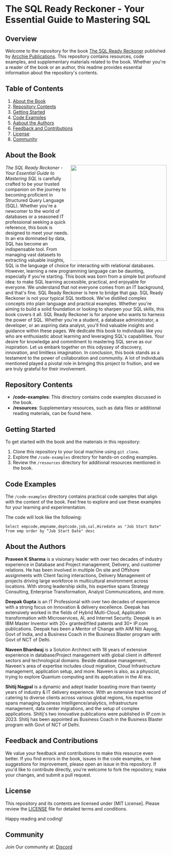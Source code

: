 # The SQL Ready Reckoner - Your Essential Guide to Mastering SQL

## Overview

Welcome to the repository for the book [The SQL Ready Reckoner](https://www.amazon.in/dp/B0CL3F71GD) published by [Arcchie Publications](https://arcchieonline.com). This repository contains resources, code examples, and supplementary materials related to the book. Whether you're a reader of the book or an author, this readme provides essential information about the repository's contents.

## Table of Contents

1. [About the Book](#about-the-book)
2. [Repository Contents](#repository-contents)
3. [Getting Started](#getting-started)
4. [Code Examples](#code-examples)
5. [Aabout the Authors](#about-the-authors)
6. [Feedback and Contributions](#feedback-and-contributions)
7. [License](#license)
8. [Community](#community)

## About the Book
<a href="https://arcchieonline.com/books"><img src="https://m.media-amazon.com/images/I/71CoVef1cpL._SL1500_.jpg" height="300px" align="right"></a>
_The SQL Ready Reckoner - Your Essential Guide to Mastering SQL_ is carefully crafted to be your trusted companion on the journey to becoming proficient in Structured Query Language (SQL). Whether you're a newcomer to the world of databases or a seasoned IT professional seeking a quick reference, this book is designed to meet your needs. In an era dominated by data, SQL has become an indispensable tool. From managing vast datasets to extracting valuable insights, SQL is the language of choice for interacting with relational databases. However, learning a new programming language can be daunting, especially if you're starting.  This book was born from a simple but profound idea: to make SQL learning accessible, practical, and enjoyable for everyone. We understand that not everyone comes from an IT background, and that's fine. SQL Ready Reckoner is here to bridge that gap. SQL Ready Reckoner is not your typical SQL textbook. We've distilled complex concepts into plain language and practical examples. Whether you're aiming to build a solid foundation or looking to sharpen your SQL skills, this book covers it all. SQL Ready Reckoner is for anyone who wants to harness the power of SQL. Whether you're a student, a database administrator, a developer, or an aspiring data analyst, you'll find valuable insights and guidance within these pages. We dedicate this book to individuals like you who are enthusiastic about learning and leveraging SQL's capabilities. Your desire for knowledge and commitment to mastering SQL serve as our inspiration. Let us embark together on this odyssey of discovery, innovation, and limitless imagination. In conclusion, this book stands as a testament to the power of collaboration and community. A lot of individuals mentioned played a pivotal role in bringing this project to fruition, and we are truly grateful for their involvement.



## Repository Contents

- **/code-examples**: This directory contains code examples discussed in the book.
- **/resources**: Supplementary resources, such as data files or additional reading materials, can be found here.
  
## Getting Started

To get started with the book and the materials in this repository:

1. Clone this repository to your local machine using `git clone`.
2. Explore the `/code-examples` directory for hands-on coding examples.
3. Review the `/resources` directory for additional resources mentioned in the book.

## Code Examples

The `/code-examples` directory contains practical code samples that align with the content of the book. Feel free to explore and use these examples for your learning and experimentation.

The code will look like the following:
```
Select empcode,empname,deptcode,job,sal,Hiredate as "Job Start Date" from emp order by “Job Start Date" desc

```

## About the Authors

**Praveen K Sharma** is a visionary leader with over two decades of industry experience in Database and Project management, Delivery, and customer relations. He has been involved in multiple On site and Offshore assignments with Client facing interactions, Delivery Management of projects driving large workforce in multicultural environment across locations. With strong leadership skills, his expertise spans Strategy Consulting, Enterprise Transformation, Analyst Communications, and more.

**Deepak Gupta** is an IT Professional with over two decades of experience with a strong focus on Innovation & delivery excellence. Deepak has extensively worked in the fields of Hybrid Multi-Cloud, Application transformation with Microservices, AI, and Internet Security. Deepak is an IBM Master Inventor with 20+ granted/filed patents and 30+ IP.com publications. Deepak has been a Mentor of Change with AIM Niti Aayog, Govt of India, and a Business Coach in the Business Blaster program with Govt of NCT of Delhi.

**Naveen Bhardwaj** is a Solution Architect with 18 years of extensive experience in database/Project management with global client in different sectors and technological domains. Beside database management, Naveen's area of expertise includes cloud migration, Cloud Infrastructure management, application setup, and more. Naveen is also, as a physicist, trying to explore Quantum computing and its application in the AI era.

**Shitij Nagpal** is a dynamic and adept leader boasting more than twenty years of industry & IT delivery experience. With an extensive track record of catering to diverse clients across various global regions, his expertise spans managing business Intelligence/analytics, infrastructure management, data center migrations, and the setup of complex applications.  Shitij's two innovative publications were published in IP.com in 2023. Shitij has been appointed as Business Coach in the Business Blaster program with Govt of NCT of Delhi.

## Feedback and Contributions

We value your feedback and contributions to make this resource even better. If you find errors in the book, issues in the code examples, or have suggestions for improvement, please open an issue in this repository. If you'd like to contribute directly, you're welcome to fork the repository, make your changes, and submit a pull request.

## License

This repository and its contents are licensed under [MIT License]. Please review the [LICENSE](LICENSE) file for detailed terms and conditions.

Happy reading and coding!

## Community
Join Our community at: [Discord](https://discord.gg/z26SenmpEt)
